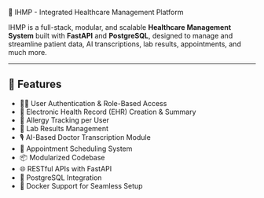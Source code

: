 🏥 IHMP - Integrated Healthcare Management Platform

IHMP is a full-stack, modular, and scalable **Healthcare Management System** built with **FastAPI** and **PostgreSQL**, designed to manage and streamline patient data, AI transcriptions, lab results, appointments, and much more.

---

## 🚀 Features

- 👨‍⚕️ User Authentication & Role-Based Access
- 📝 Electronic Health Record (EHR) Creation & Summary
- 💊 Allergy Tracking per User
- 🧪 Lab Results Management
- 🎙️ AI-Based Doctor Transcription Module
- 📅 Appointment Scheduling System
- 📦 Modularized Codebase
- 🌐 RESTful APIs with FastAPI
- 🐘 PostgreSQL Integration
- 🐳 Docker Support for Seamless Setup